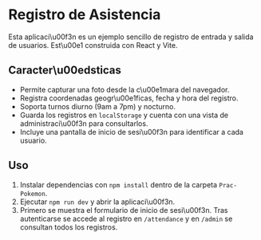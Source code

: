 # Registro de Asistencia

Esta aplicaci\u00f3n es un ejemplo sencillo de registro de entrada y salida de usuarios. Est\u00e1 construida con React y Vite.

## Caracter\u00edsticas

- Permite capturar una foto desde la c\u00e1mara del navegador.
- Registra coordenadas geogr\u00e1ficas, fecha y hora del registro.
- Soporta turnos diurno (9am a 7pm) y nocturno.
- Guarda los registros en `localStorage` y cuenta con una vista de administraci\u00f3n para consultarlos.
- Incluye una pantalla de inicio de sesi\u00f3n para identificar a cada usuario.

## Uso

1. Instalar dependencias con `npm install` dentro de la carpeta `Prac-Pokemon`.
2. Ejecutar `npm run dev` y abrir la aplicaci\u00f3n.
3. Primero se muestra el formulario de inicio de sesi\u00f3n. Tras autenticarse se accede al registro en `/attendance` y en `/admin` se consultan todos los registros.
